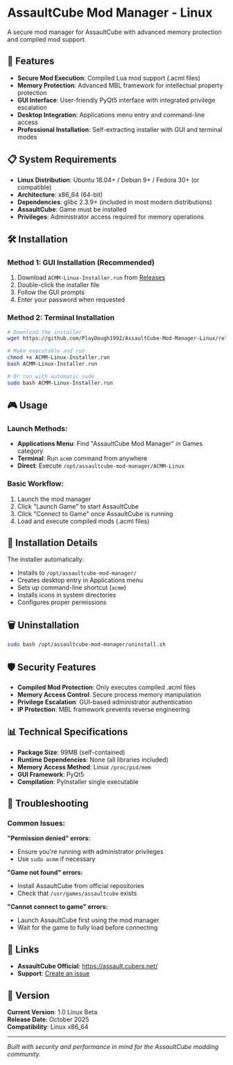 # AssaultCube Mod Manager - Linux

A secure mod manager for AssaultCube with advanced memory protection and compiled mod support.

## 🚀 Features

- **Secure Mod Execution**: Compiled Lua mod support (.acml files)
- **Memory Protection**: Advanced MBL framework for intellectual property protection
- **GUI Interface**: User-friendly PyQt5 interface with integrated privilege escalation
- **Desktop Integration**: Applications menu entry and command-line access
- **Professional Installation**: Self-extracting installer with GUI and terminal modes

## 📋 System Requirements

- **Linux Distribution**: Ubuntu 18.04+ / Debian 9+ / Fedora 30+ (or compatible)
- **Architecture**: x86_64 (64-bit)
- **Dependencies**: glibc 2.3.9+ (included in most modern distributions)
- **AssaultCube**: Game must be installed
- **Privileges**: Administrator access required for memory operations

## 🛠️ Installation

### Method 1: GUI Installation (Recommended)
1. Download `ACMM-Linux-Installer.run` from [Releases](../../releases)
2. Double-click the installer file
3. Follow the GUI prompts
4. Enter your password when requested

### Method 2: Terminal Installation
```bash
# Download the installer
wget https://github.com/PlayDough1992/AssaultCube-Mod-Manager-Linux/releases/download/mod/ACMM-Linux-Complete.tar.gz

# Make executable and run
chmod +x ACMM-Linux-Installer.run
bash ACMM-Linux-Installer.run

# Or run with automatic sudo
sudo bash ACMM-Linux-Installer.run
```

## 🎮 Usage

### Launch Methods:
- **Applications Menu**: Find "AssaultCube Mod Manager" in Games category
- **Terminal**: Run `acmm` command from anywhere
- **Direct**: Execute `/opt/assaultcube-mod-manager/ACMM-Linux`

### Basic Workflow:
1. Launch the mod manager
2. Click "Launch Game" to start AssaultCube
3. Click "Connect to Game" once AssaultCube is running
4. Load and execute compiled mods (.acml files)

## 🔧 Installation Details

The installer automatically:
- Installs to `/opt/assaultcube-mod-manager/`
- Creates desktop entry in Applications menu
- Sets up command-line shortcut (`acmm`)
- Installs icons in system directories
- Configures proper permissions

## 🗑️ Uninstallation

```bash
sudo bash /opt/assaultcube-mod-manager/uninstall.sh
```

## 🛡️ Security Features

- **Compiled Mod Protection**: Only executes compiled .acml files
- **Memory Access Control**: Secure process memory manipulation
- **Privilege Escalation**: GUI-based administrator authentication
- **IP Protection**: MBL framework prevents reverse engineering

## 📊 Technical Specifications

- **Package Size**: 99MB (self-contained)
- **Runtime Dependencies**: None (all libraries included)
- **Memory Access Method**: Linux `/proc/pid/mem`
- **GUI Framework**: PyQt5
- **Compilation**: PyInstaller single executable

## 🐛 Troubleshooting

### Common Issues:

**"Permission denied" errors:**
- Ensure you're running with administrator privileges
- Use `sudo acmm` if necessary

**"Game not found" errors:**
- Install AssaultCube from official repositories
- Check that `/usr/games/assaultcube` exists

**"Cannot connect to game" errors:**
- Launch AssaultCube first using the mod manager
- Wait for the game to fully load before connecting

## 🔗 Links

- **AssaultCube Official**: https://assault.cubers.net/
- **Support**: [Create an issue](../../issues)

## 📱 Version

**Current Version**: 1.0 Linux Beta  
**Release Date**: October 2025  
**Compatibility**: Linux x86_64

---
*Built with security and performance in mind for the AssaultCube modding community.*